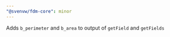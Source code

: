 ```yaml
---
"@svenvw/fdm-core": minor
---
```


Adds `b_perimeter` and `b_area` to output of `getField` and `getFields`
